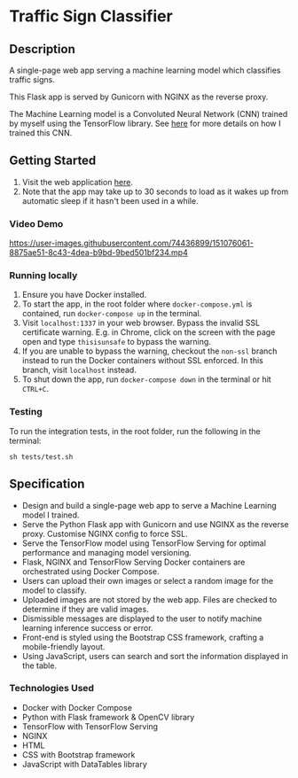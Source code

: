 # Traffic Sign Classifier

## Description
A single-page web app serving a machine learning model which classifies traffic signs.

This Flask app is served by Gunicorn with NGINX as the reverse proxy.

The Machine Learning model is a Convoluted Neural Network (CNN) trained by myself using the TensorFlow library.
See [here](https://github.com/DanielTsiang/CS50ai/tree/main/project5/traffic) for more details on how I trained this CNN.

## Getting Started
1. Visit the web application [here](https://traffic-sign-classifier-dt.herokuapp.com/).
2. Note that the app may take up to 30 seconds to load as it wakes up from automatic sleep if it hasn't been used in a while.

### Video Demo
https://user-images.githubusercontent.com/74436899/151076061-8875ae51-8c43-4dea-b9bd-9bed501bf234.mp4

### Running locally
1. Ensure you have Docker installed.
2. To start the app, in the root folder where `docker-compose.yml` is contained, run `docker-compose up` in the terminal.
3. Visit `localhost:1337` in your web browser. Bypass the invalid SSL certificate warning.
E.g. in Chrome, click on the screen with the page open and type `thisisunsafe` to bypass the warning.
4. If you are unable to bypass the warning, checkout the `non-ssl` branch instead to run the Docker
containers without SSL enforced. In this branch, visit `localhost` instead.
5. To shut down the app, run `docker-compose down` in the terminal or hit `CTRL+C`.

### Testing
To run the integration tests, in the root folder, run the following in the terminal:
```
sh tests/test.sh
```

## Specification
* Design and build a single-page web app to serve a Machine Learning model I trained.
* Serve the Python Flask app with Gunicorn and use NGINX as the reverse proxy. Customise NGINX config to force SSL.
* Serve the TensorFlow model using TensorFlow Serving for optimal performance and managing model versioning.
* Flask, NGINX and TensorFlow Serving Docker containers are orchestrated using Docker Compose.
* Users can upload their own images or select a random image for the model to classify.
* Uploaded images are not stored by the web app. Files are checked to determine if they are valid images.
* Dismissible messages are displayed to the user to notify machine learning inference success or error.
* Front-end is styled using the Bootstrap CSS framework, crafting a mobile-friendly layout.
* Using JavaScript, users can search and sort the information displayed in the table.

### Technologies Used
* Docker with Docker Compose
* Python with Flask framework & OpenCV library
* TensorFlow with TensorFlow Serving
* NGINX
* HTML
* CSS with Bootstrap framework
* JavaScript with DataTables library
